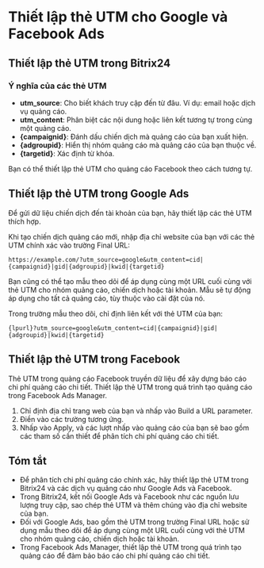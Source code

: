 # Thiết lập thẻ UTM cho Google và Facebook Ads

## Thiết lập thẻ UTM trong Bitrix24

### Ý nghĩa của các thẻ UTM

- **utm_source**: Cho biết khách truy cập đến từ đâu. Ví dụ: email hoặc dịch vụ quảng cáo.
- **utm_content**: Phân biệt các nội dung hoặc liên kết tương tự trong cùng một quảng cáo.
- **{campaignid}**: Đánh dấu chiến dịch mà quảng cáo của bạn xuất hiện.
- **{adgroupid}**: Hiển thị nhóm quảng cáo mà quảng cáo của bạn thuộc về.
- **{targetid}**: Xác định từ khóa.

Bạn có thể thiết lập thẻ UTM cho quảng cáo Facebook theo cách tương tự.

## Thiết lập thẻ UTM trong Google Ads

Để gửi dữ liệu chiến dịch đến tài khoản của bạn, hãy thiết lập các thẻ UTM thích hợp.

Khi tạo chiến dịch quảng cáo mới, nhập địa chỉ website của bạn với các thẻ UTM chính xác vào trường Final URL:
```
https://example.com/?utm_source=google&utm_content=cid|{campaignid}|gid|{adgroupid}|kwid|{targetid}
```

Bạn cũng có thể tạo mẫu theo dõi để áp dụng cùng một URL cuối cùng với thẻ UTM cho nhóm quảng cáo, chiến dịch hoặc tài khoản. Mẫu sẽ tự động áp dụng cho tất cả quảng cáo, tùy thuộc vào cài đặt của nó.

Trong trường mẫu theo dõi, chỉ định liên kết với thẻ UTM của bạn:
```
{lpurl}?utm_source=google&utm_content=cid|{campaignid}|gid|{adgroupid}|kwid|{targetid}
```

## Thiết lập thẻ UTM trong Facebook

Thẻ UTM trong quảng cáo Facebook truyền dữ liệu để xây dựng báo cáo chi phí quảng cáo chi tiết. Thiết lập thẻ UTM trong quá trình tạo quảng cáo trong Facebook Ads Manager.

1. Chỉ định địa chỉ trang web của bạn và nhấp vào Build a URL parameter.
2. Điền vào các trường tương ứng.
3. Nhấp vào Apply, và các lượt nhấp vào quảng cáo của bạn sẽ bao gồm các tham số cần thiết để phân tích chi phí quảng cáo chi tiết.

## Tóm tắt

- Để phân tích chi phí quảng cáo chính xác, hãy thiết lập thẻ UTM trong Bitrix24 và các dịch vụ quảng cáo như Google Ads và Facebook.
- Trong Bitrix24, kết nối Google Ads và Facebook như các nguồn lưu lượng truy cập, sao chép thẻ UTM và thêm chúng vào địa chỉ website của bạn.
- Đối với Google Ads, bao gồm thẻ UTM trong trường Final URL hoặc sử dụng mẫu theo dõi để áp dụng cùng một URL cuối cùng với thẻ UTM cho nhóm quảng cáo, chiến dịch hoặc tài khoản.
- Trong Facebook Ads Manager, thiết lập thẻ UTM trong quá trình tạo quảng cáo để đảm bảo báo cáo chi phí quảng cáo chi tiết.
